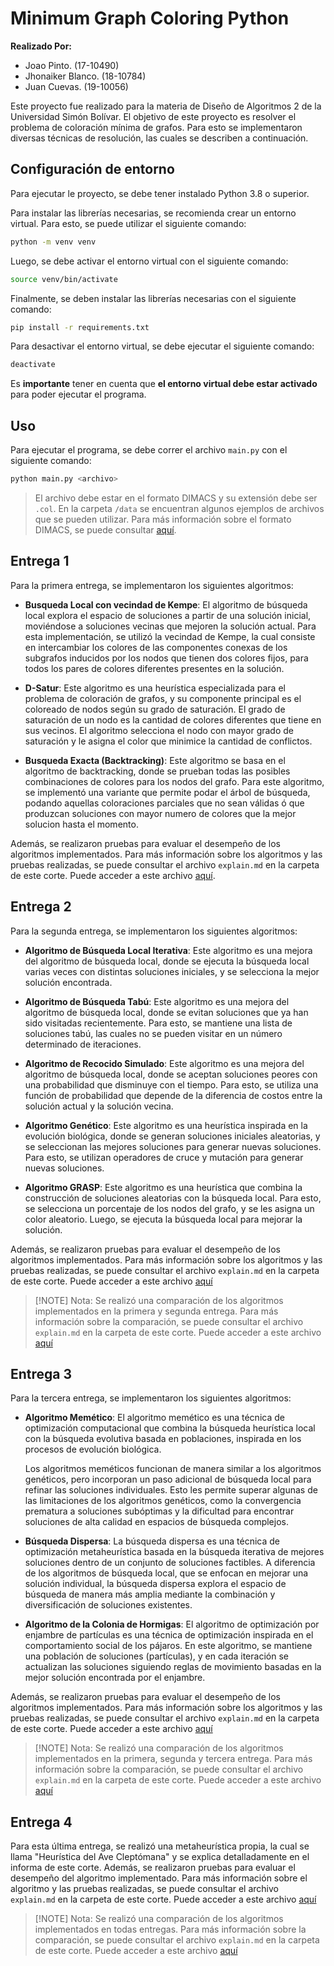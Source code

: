 # Minimum Graph Coloring Python

**Realizado Por:**
- Joao Pinto. (17-10490)
- Jhonaiker Blanco. (18-10784)
- Juan Cuevas. (19-10056)

Este proyecto fue realizado para la materia de Diseño de Algoritmos 2 de la Universidad Simón Bolívar. El objetivo de este proyecto es resolver el problema de coloración mínima de grafos. Para esto se implementaron diversas técnicas de resolución, las cuales se describen a continuación.

## Configuración de entorno

Para ejecutar le proyecto, se debe tener instalado Python 3.8 o superior. 

Para instalar las librerías necesarias, se recomienda crear un entorno virtual. Para esto, se puede utilizar el siguiente comando:

```bash
python -m venv venv
```

Luego, se debe activar el entorno virtual con el siguiente comando:

```bash
source venv/bin/activate
```

Finalmente, se deben instalar las librerías necesarias con el siguiente comando:

```bash
pip install -r requirements.txt
```

Para desactivar el entorno virtual, se debe ejecutar el siguiente comando:

```bash
deactivate
```

Es **importante** tener en cuenta que **el entorno virtual debe estar activado** para poder ejecutar el programa.

## Uso

Para ejecutar el programa, se debe correr el archivo `main.py` con el siguiente comando:

```bash
python main.py <archivo>
```

> El archivo debe estar en el formato DIMACS y su extensión debe ser `.col`. En la carpeta `/data` se encuentran algunos ejemplos de archivos que se pueden utilizar. Para más información sobre el formato DIMACS, se puede consultar [aquí](http://mat.tepper.cmu.edu/COLOR/instances.html).

## Entrega 1

Para la primera entrega, se implementaron los siguientes algoritmos:

- **Busqueda Local con vecindad de Kempe**: El algoritmo de búsqueda local explora el espacio de soluciones a partir de una solución inicial, moviéndose a soluciones vecinas que mejoren la solución actual. Para esta implementación, se utilizó la vecindad de Kempe, la cual consiste en intercambiar los colores de las componentes conexas de los subgrafos inducidos por los nodos que tienen dos colores fijos, para todos los pares de colores diferentes presentes en la solución.

- **D-Satur**: Este algoritmo es una heurística especializada para el problema de coloración de grafos, y su componente principal es el coloreado de nodos según su grado de saturación. El grado de saturación de un nodo es la cantidad de colores diferentes que tiene en sus vecinos. El algoritmo selecciona el nodo con mayor grado de saturación y le asigna el color que minimice la cantidad de conflictos.

- **Busqueda Exacta (Backtracking)**: Este algoritmo se basa en el algoritmo de backtracking, donde se prueban todas las posibles combinaciones de colores para los nodos del grafo. Para este algoritmo, se implementó una variante que permite podar el árbol de búsqueda, podando aquellas coloraciones parciales que no sean válidas ó que produzcan soluciones con mayor numero de colores que la mejor solucion hasta el momento.

Además, se realizaron pruebas para evaluar el desempeño de los algoritmos implementados. Para más información sobre los algoritmos y las pruebas realizadas, se puede consultar el archivo `explain.md` en la carpeta de este corte. Puede acceder a este archivo [aquí](src/corte1/explain.md).

## Entrega 2

Para la segunda entrega, se implementaron los siguientes algoritmos:

- **Algoritmo de Búsqueda Local Iterativa**: Este algoritmo es una mejora del algoritmo de búsqueda local, donde se ejecuta la búsqueda local varias veces con distintas soluciones iniciales, y se selecciona la mejor solución encontrada.
  
- **Algoritmo de Búsqueda Tabú**: Este algoritmo es una mejora del algoritmo de búsqueda local, donde se evitan soluciones que ya han sido visitadas recientemente. Para esto, se mantiene una lista de soluciones tabú, las cuales no se pueden visitar en un número determinado de iteraciones.
  
- **Algoritmo de Recocido Simulado**: Este algoritmo es una mejora del algoritmo de búsqueda local, donde se aceptan soluciones peores con una probabilidad que disminuye con el tiempo. Para esto, se utiliza una función de probabilidad que depende de la diferencia de costos entre la solución actual y la solución vecina.

- **Algoritmo Genético**: Este algoritmo es una heurística inspirada en la evolución biológica, donde se generan soluciones iniciales aleatorias, y se seleccionan las mejores soluciones para generar nuevas soluciones. Para esto, se utilizan operadores de cruce y mutación para generar nuevas soluciones.

- **Algoritmo GRASP**: Este algoritmo es una heurística que combina la construcción de soluciones aleatorias con la búsqueda local. Para esto, se selecciona un porcentaje de los nodos del grafo, y se les asigna un color aleatorio. Luego, se ejecuta la búsqueda local para mejorar la solución.

Además, se realizaron pruebas para evaluar el desempeño de los algoritmos implementados. Para más información sobre los algoritmos y las pruebas realizadas, se puede consultar el archivo `explain.md` en la carpeta de este corte. Puede acceder a este archivo [aquí](src/corte2/explain.md)

> [!NOTE] Nota:
> Se realizó una comparación de los algoritmos implementados en la primera y segunda entrega. Para más información sobre la comparación, se puede consultar el archivo `explain.md` en la carpeta de este corte. Puede acceder a este archivo [aquí](src/corte2/explain.md#comparación-con-corte-anterior)

## Entrega 3

Para la tercera entrega, se implementaron los siguientes algoritmos:

- **Algoritmo Memético**: El algoritmo memético es una técnica de optimización computacional que combina la búsqueda heurística local con la búsqueda evolutiva basada en poblaciones, inspirada en los procesos de evolución biológica.

    Los algoritmos meméticos funcionan de manera similar a los algoritmos genéticos, pero incorporan un paso adicional de búsqueda local para refinar las soluciones individuales. Esto les permite superar algunas de las limitaciones de los algoritmos genéticos, como la convergencia prematura a soluciones subóptimas y la dificultad para encontrar soluciones de alta calidad en espacios de búsqueda complejos.

- **Búsqueda Dispersa**: La búsqueda dispersa es una técnica de optimización metaheurística basada en la búsqueda iterativa de mejores soluciones dentro de un conjunto de soluciones factibles. A diferencia de los algoritmos de búsqueda local, que se enfocan en mejorar una solución individual, la búsqueda dispersa explora el espacio de búsqueda de manera más amplia mediante la combinación y diversificación de soluciones existentes.

- **Algoritmo de la Colonia de Hormigas**: El algoritmo de optimización por enjambre de partículas es una técnica de optimización inspirada en el comportamiento social de los pájaros. En este algoritmo, se mantiene una población de soluciones (partículas), y en cada iteración se actualizan las soluciones siguiendo reglas de movimiento basadas en la mejor solución encontrada por el enjambre.

Además, se realizaron pruebas para evaluar el desempeño de los algoritmos implementados. Para más información sobre los algoritmos y las pruebas realizadas, se puede consultar el archivo `explain.md` en la carpeta de este corte. Puede acceder a este archivo [aquí](src/corte3/explain.md)

> [!NOTE] Nota:
> Se realizó una comparación de los algoritmos implementados en la primera, segunda y tercera entrega. Para más información sobre la comparación, se puede consultar el archivo `explain.md` en la carpeta de este corte. Puede acceder a este archivo [aquí](src/corte3/explain.md#comparación-con-cortes-anteriores)

## Entrega 4

Para esta última entrega, se realizó una metaheurística propia, la cual se llama "Heurística del Ave Cleptómana" y se explica detalladamente en el informa de este corte. Además, se realizaron pruebas para evaluar el desempeño del algoritmo implementado. Para más información sobre el algoritmo y las pruebas realizadas, se puede consultar el archivo `explain.md` en la carpeta de este corte. Puede acceder a este archivo [aquí](src/corte4/explain.md)

> [!NOTE] Nota:
> Se realizó una comparación de los algoritmos implementados en todas entregas. Para más información sobre la comparación, se puede consultar el archivo `explain.md` en la carpeta de este corte. Puede acceder a este archivo [aquí](src/corte4/explain.md#comparación-con-cortes-anteriores)